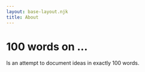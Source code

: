 ```yaml
---
layout: base-layout.njk
title: About
---
```


# 100 words on ...

Is an attempt to document ideas in exactly 100 words.

